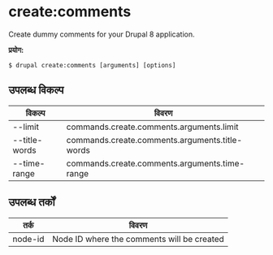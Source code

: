 # create:comments
Create dummy comments for your Drupal 8 application.

**प्रयोग:**
```
$ drupal create:comments [arguments] [options] 
```

## उपलब्ध विकल्प
विकल्प | विवरण
-------|-------------
--limit | commands.create.comments.arguments.limit
--title-words | commands.create.comments.arguments.title-words
--time-range | commands.create.comments.arguments.time-range

## उपलब्ध तर्कों
तर्क | विवरण
---------|-------------
node-id | Node ID where the comments will be created

